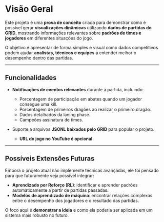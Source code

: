 # Visão Geral

Este projeto é uma **prova de conceito** criada para demonstrar como é possível gerar **visualizações dinâmicas** utilizando **dados de partidas do GRID**, mostrando informações relevantes sobre **padrões de times e jogadores** em diferentes situações do jogo.

O objetivo é apresentar de forma simples e visual como dados competitivos podem ajudar **analistas, técnicos e equipes** a entender melhor o desempenho dentro das partidas.

---

## Funcionalidades

- **Notificações de eventos relevantes** durante a partida, incluindo:
  - Porcentagem de participação em abates quando um jogador consegue uma kill.
  - Porcentagem de primeiros dragões ao realizar o primeiro dragão.
  - Dados detalhados da laning phase.
  - Campeões assinatura de times.


- Suporte a arquivos **JSONL baixados pelo GRID** para popular o projeto.  
  - **URL do jogo no YouTube é opcional.**

---

## Possíveis Extensões Futuras

Embora o projeto atual não implemente técnicas avançadas, ele foi pensado para que futuramente seja possível integrar:

- **Aprendizado por Reforço (RL)**: identificar e aprender padrões automaticamente a partir de partidas passadas.
- **Modelos de aprendizado de máquina**: encontrar relações complexas entre o desempenho dos jogadores e o resultado das partidas.

O foco aqui é **demonstrar a ideia** e como ela poderia ser aplicada em um sistema mais robusto no futuro.
